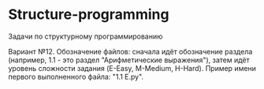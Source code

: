 # Structure-programming
Задачи по структурному программированию

Вариант №12. Обозначение файлов: сначала идёт обозначение раздела (например, 1.1 - это раздел "Арифметические выражения"), затем идёт уровень сложности задания (E-Easy, M-Medium, H-Hard). Пример имени первого выполненного файла: "1.1 E.py".
